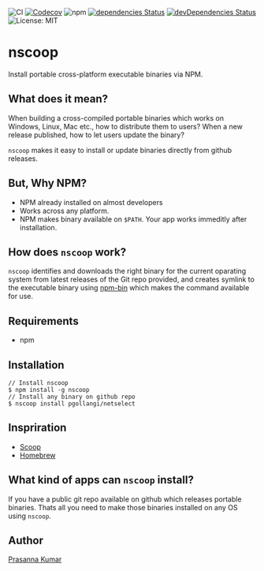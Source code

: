 ![CI](https://github.com/pgollangi/nscoop/workflows/build/badge.svg)
[![Codecov](https://img.shields.io/codecov/c/github/pgollangi/nscoop)](https://codecov.io/gh/pgollangi/nscoop)
![npm](https://img.shields.io/npm/v/nscoop)
[![dependencies Status](https://david-dm.org/pgollangi/nscoop/status.svg)](https://david-dm.org/pgollangi/nscoop)
[![devDependencies Status](https://david-dm.org/pgollangi/nscoop/dev-status.svg)](https://david-dm.org/pgollangi/nscoop?type=dev)
![License: MIT](https://img.shields.io/github/license/pgollangi/nscoop)
<!-- ![node-current](https://img.shields.io/node/v/nscoop) -->

# nscoop 

Install portable cross-platform executable binaries via NPM.

## What does it mean?
When building a cross-compiled portable binaries which works on Windows, Linux, Mac etc., how to distribute them to users? When a new release published, how to let users update the binary?

`nscoop` makes it easy to install or update binaries directly from github releases.

## But, Why NPM?
- NPM already installed on almost developers 
- Works across any platform.
- NPM makes binary available on `$PATH`. Your app works immeditly after installation. 

## How does `nscoop` work?
`nscoop` identifies and downloads the right binary for the current oparating system from latest releases of the Git repo provided, and creates symlink to the executable binary using [npm-bin](https://docs.npmjs.com/cli/bin.html) which makes the command available for use.

## Requirements
 - npm

## Installation
```console
// Install nscoop
$ npm install -g nscoop
// Install any binary on github repo
$ nscoop install pgollangi/netselect

```
## Inspriration
- [Scoop](https://scoop.sh/)
- [Homebrew](https://brew.sh/)

## What kind of apps can `nscoop` install?
If you have a public git repo available on github which releases portable binaries. Thats all you need to make those binaries installed on any OS using `nscoop`.

## Author
[Prasanna Kumar](https://pgollangi.com)
